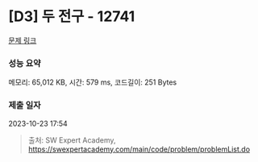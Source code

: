 # [D3] 두 전구 - 12741 

[문제 링크](https://swexpertacademy.com/main/code/problem/problemDetail.do?contestProbId=AXuUo_Tqs9kDFARa) 

### 성능 요약

메모리: 65,012 KB, 시간: 579 ms, 코드길이: 251 Bytes

### 제출 일자

2023-10-23 17:54



> 출처: SW Expert Academy, https://swexpertacademy.com/main/code/problem/problemList.do